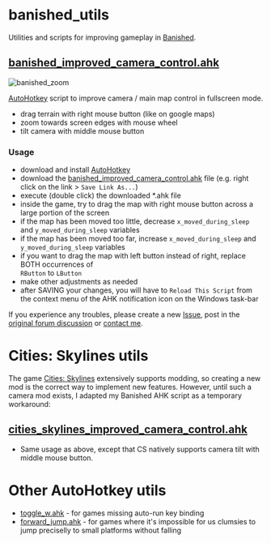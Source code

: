 # banished_utils
Utilities and scripts for improving gameplay in [Banished](http://www.shiningrocksoftware.com/game/).

## [banished_improved_camera_control.ahk](banished_improved_camera_control.ahk)
![banished_zoom](https://cloud.githubusercontent.com/assets/1087670/6482850/e5f6331e-c26a-11e4-8fa0-305ae30d6563.jpg)

[AutoHotkey](http://en.wikipedia.org/wiki/AutoHotkey) script to improve camera / main map control in fullscreen mode.

* drag terrain with right mouse button (like on google maps)
* zoom towards screen edges with mouse wheel
* tilt camera with middle mouse button

### Usage
* download and install [AutoHotkey](http://ahkscript.org/)
* download the [banished_improved_camera_control.ahk](https://raw.githubusercontent.com/Aprillion/banished_utils/master/banished_improved_camera_control.ahk) file (e.g. right click on the link > `Save Link As...`)
* execute (double click) the downloaded *.ahk file
* inside the game, try to drag the map with right mouse button across a large portion of the screen
 * if the map has been moved too little, decrease `x_moved_during_sleep` and `y_moved_during_sleep` variables
 * if the map has been moved too far, increase `x_moved_during_sleep` and `y_moved_during_sleep` variables
 * if you want to drag the map with left button instead of right, replace BOTH occurrences of <br> `RButton` to `LButton`
 * make other adjustments as needed
* after SAVING your changes, you will have to `Reload This Script` from the context menu of the AHK notification icon on the Windows task-bar

If you experience any troubles, please create a new [Issue](https://github.com/Aprillion/banished_utils/issues), post in the [original forum discussion](http://shiningrocksoftware.com/forum/discussion/comment/27250#Comment_27250) or [contact me](https://github.com/Aprillion).

# Cities: Skylines utils

The game [Cities: Skylines](http://www.citiesskylines.com) extensively supports modding, so creating a new mod is the correct way to implement new features. However, until such a camera mod exists, I adapted my Banished AHK script as a temporary workaround:

## [cities_skylines_improved_camera_control.ahk](cities_skylines_improved_camera_control.ahk)

* Same usage as above, except that CS natively supports camera tilt with middle mouse button.


# Other AutoHotkey utils

* [toggle_w.ahk](toggle_w.ahk) - for games missing auto-run key binding
* [forward_jump.ahk](forward_jump.ahk) - for games where it's impossible for us clumsies to jump preciselly to small platforms without falling
